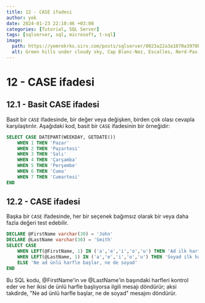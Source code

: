 ```yaml
---
title: 12 - CASE ifadesi
author: yek
date: 2024-01-23 22:10:46 +03:00
categories: [Tutorial, SQL Server]
tags: [sqlserver, sql, microsoft, t-sql]
image:
  path: https://yemrekrks.sirv.com/posts/sqlserver/0023a22a3a1070a3970b0a7504f617d8.jpg
  alt: Green hills under cloudy sky, Cap Blanc-Nez, Escalles, Nord-Pas-de-Calais, France
---
```


<style>
r { color: red }
b { color: blue }
y { color: yellow }
</style>

# 12 - CASE ifadesi

## 12.1 - Basit CASE ifadesi

Basit bir ``CASE`` ifadesinde, bir değer veya değişken, birden çok olası cevapla karşılaştırılır. Aşağıdaki kod, basit bir ``CASE`` ifadesinin bir örneğidir:

```sql
SELECT CASE DATEPART(WEEKDAY, GETDATE())
    WHEN 1 THEN 'Pazar'
    WHEN 2 THEN 'Pazartesi'
    WHEN 3 THEN 'Salı'
    WHEN 4 THEN 'Çarşamba'
    WHEN 5 THEN 'Perşembe'
    WHEN 6 THEN 'Cuma'
    WHEN 7 THEN 'Cumartesi'
END
```

## 12.2 - CASE ifadesi
Başka bir ``CASE`` ifadesinde, her bir seçenek bağımsız olarak bir veya daha fazla değeri test edebilir.

```sql
DECLARE @FirstName varchar(30) = 'John'
DECLARE @LastName varchar(30) = 'Smith'
SELECT CASE
    WHEN LEFT(@FirstName, 1) IN ('a','e','i','o','u') THEN 'Ad ilk harfi ünlü harfle başlar'
    WHEN LEFT(@LastName, 1) IN ('a','e','i','o','u') THEN 'Soyad ilk harfi ünlü harfle başlar'
    ELSE 'Ne ad ünlü harfle başlar, ne de soyad'
END
```

Bu SQL kodu, @FirstName'in ve @LastName'in başındaki harfleri kontrol eder ve her ikisi de ünlü harfle başlıyorsa ilgili mesajı döndürür; aksi takdirde, "Ne ad ünlü harfle başlar, ne de soyad" mesajını döndürür.
